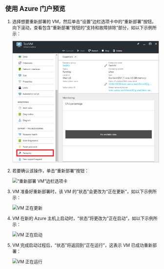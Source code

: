 ## 使用 Azure 门户预览 

1. 选择想要重新部署的 VM，然后单击“设置”边栏选项卡中的“重新部署”按钮。向下滚动，查看包含“重新部署”按钮的“支持和故障排除”部分，如以下示例所示：

    ![Azure VM 边栏选项卡](./media/virtual-machines-common-redeploy-to-new-node/vmoverview.png)  

2. 若要确认该操作，单击“重新部署”按钮：

    ![“重新部署 VM”边栏选项卡](./media/virtual-machines-common-redeploy-to-new-node/redeployvm.png)  

3. VM 准备好重新部署时，该 VM 的“状态”会更改为“正在更新”，如以下示例所示：

    ![VM 正在更新](./media/virtual-machines-common-redeploy-to-new-node/vmupdating.png)  

4. VM 在新的 Azure 主机上启动时，“状态”将更改为“正在启动”，如以下示例所示：

    ![VM 正在启动](./media/virtual-machines-common-redeploy-to-new-node/vmstarting.png)  

5. VM 完成启动过程后，“状态”将返回到“正在运行”，这表示 VM 已成功重新部署：

    ![VM 正在运行](./media/virtual-machines-common-redeploy-to-new-node/vmrunning.png)  

<!---HONumber=Mooncake_1114_2016-->